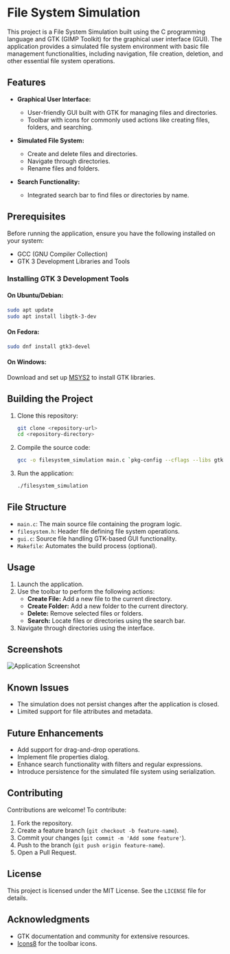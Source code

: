 # File System Simulation

This project is a File System Simulation built using the C programming language and GTK (GIMP Toolkit) for the graphical user interface (GUI). The application provides a simulated file system environment with basic file management functionalities, including navigation, file creation, deletion, and other essential file system operations.

## Features

- **Graphical User Interface:**
  - User-friendly GUI built with GTK for managing files and directories.
  - Toolbar with icons for commonly used actions like creating files, folders, and searching.

- **Simulated File System:**
  - Create and delete files and directories.
  - Navigate through directories.
  - Rename files and folders.

- **Search Functionality:**
  - Integrated search bar to find files or directories by name.

## Prerequisites

Before running the application, ensure you have the following installed on your system:

- GCC (GNU Compiler Collection)
- GTK 3 Development Libraries and Tools
  
### Installing GTK 3 Development Tools

#### On Ubuntu/Debian:
```bash
sudo apt update
sudo apt install libgtk-3-dev
```

#### On Fedora:
```bash
sudo dnf install gtk3-devel
```

#### On Windows:
Download and set up [MSYS2](https://www.msys2.org/) to install GTK libraries.

## Building the Project

1. Clone this repository:
   ```bash
   git clone <repository-url>
   cd <repository-directory>
   ```

2. Compile the source code:
   ```bash
   gcc -o filesystem_simulation main.c `pkg-config --cflags --libs gtk+-3.0`
   ```

3. Run the application:
   ```bash
   ./filesystem_simulation
   ```

## File Structure

- `main.c`: The main source file containing the program logic.
- `filesystem.h`: Header file defining file system operations.
- `gui.c`: Source file handling GTK-based GUI functionality.
- `Makefile`: Automates the build process (optional).

## Usage

1. Launch the application.
2. Use the toolbar to perform the following actions:
   - **Create File:** Add a new file to the current directory.
   - **Create Folder:** Add a new folder to the current directory.
   - **Delete:** Remove selected files or folders.
   - **Search:** Locate files or directories using the search bar.
3. Navigate through directories using the interface.

## Screenshots

![Application Screenshot](screenshot.png)

## Known Issues

- The simulation does not persist changes after the application is closed.
- Limited support for file attributes and metadata.

## Future Enhancements

- Add support for drag-and-drop operations.
- Implement file properties dialog.
- Enhance search functionality with filters and regular expressions.
- Introduce persistence for the simulated file system using serialization.

## Contributing

Contributions are welcome! To contribute:

1. Fork the repository.
2. Create a feature branch (`git checkout -b feature-name`).
3. Commit your changes (`git commit -m 'Add some feature'`).
4. Push to the branch (`git push origin feature-name`).
5. Open a Pull Request.

## License

This project is licensed under the MIT License. See the `LICENSE` file for details.

## Acknowledgments

- GTK documentation and community for extensive resources.
- [Icons8](https://icons8.com/) for the toolbar icons.

